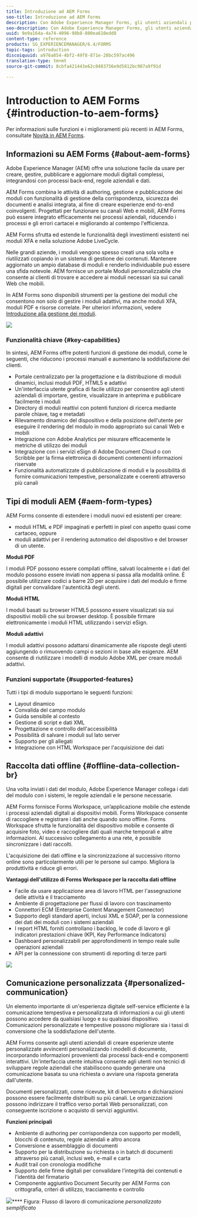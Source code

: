 ```yaml
---
title: Introduzione ad AEM Forms
seo-title: Introduzione ad AEM Forms
description: Con Adobe Experience Manager Forms, gli utenti aziendali possono integrare moduli coinvolgenti, reattivi e adattivi nei siti Web e mobili, semplificando il processo di iscrizione digitale e aumentando i tassi di conversione dei clienti.
seo-description: Con Adobe Experience Manager Forms, gli utenti aziendali possono integrare moduli coinvolgenti, reattivi e adattivi nei siti Web e mobili, semplificando il processo di iscrizione digitale e aumentando i tassi di conversione dei clienti.
uuid: 9e9a164a-4a74-4096-98b8-800ea610edd8
content-type: reference
products: SG_EXPERIENCEMANAGER/6.4/FORMS
topic-tags: introduction
discoiquuid: a976a854-4bf2-49f8-871e-28bc597ac496
translation-type: tm+mt
source-git-commit: 8cbfa421443e62c0483756e9d5812bc987a9f91d

---
```



# Introduction to AEM Forms {#introduction-to-aem-forms}

Per informazioni sulle funzioni e i miglioramenti più recenti in AEM Forms, consultate [Novità in AEM Forms](/help/forms/using/whats-new.md).

## Informazioni su AEM Forms {#about-aem-forms}

Adobe Experience Manager (AEM) offre una soluzione facile da usare per creare, gestire, pubblicare e aggiornare moduli digitali complessi, integrandosi con processi back-end, regole aziendali e dati.

AEM Forms combina le attività di authoring, gestione e pubblicazione dei moduli con funzionalità di gestione della corrispondenza, sicurezza dei documenti e analisi integrata, al fine di creare esperienze end-to-end coinvolgenti. Progettati per funzionare su canali Web e mobili, AEM Forms può essere integrato efficacemente nei processi aziendali, riducendo i processi e gli errori cartacei e migliorando al contempo l&#39;efficienza.

AEM Forms sfrutta ed estende le funzionalità degli investimenti esistenti nei moduli XFA e nella soluzione Adobe LiveCycle.

Nelle grandi aziende, i moduli vengono spesso creati una sola volta e riutilizzati copiando in un sistema di gestione dei contenuti. Mantenere aggiornato un ampio database di moduli e renderlo individuabile può essere una sfida notevole. AEM fornisce un portale Moduli personalizzabile che consente ai clienti di trovare e accedere ai moduli necessari sia sui canali Web che mobili.

In AEM Forms sono disponibili strumenti per la gestione dei moduli che consentono non solo di gestire i moduli adattivi, ma anche moduli XFA, moduli PDF e risorse correlate. Per ulteriori informazioni, vedere [Introduzione alla gestione dei moduli](/help/forms/using/introduction-managing-forms.md).

![](do-not-localize/4th-draft.gif)

### Funzionalità chiave {#key-capabilities}

In sintesi, AEM Forms offre potenti funzioni di gestione dei moduli, come le seguenti, che riducono i processi manuali e aumentano la soddisfazione dei clienti.

* Portale centralizzato per la progettazione e la distribuzione di moduli dinamici, inclusi moduli PDF, HTML5 e adattivi
* Un&#39;interfaccia utente grafica di facile utilizzo per consentire agli utenti aziendali di importare, gestire, visualizzare in anteprima e pubblicare facilmente i moduli
* Directory di moduli reattivi con potenti funzioni di ricerca mediante parole chiave, tag e metadati
* Rilevamento dinamico del dispositivo e della posizione dell&#39;utente per eseguire il rendering del modulo in modo appropriato sui canali Web e mobili
* Integrazione con Adobe Analytics per misurare efficacemente le metriche di utilizzo dei moduli
* Integrazione con i servizi eSign di Adobe Document Cloud o con Scribble per la firma elettronica di documenti contenenti informazioni riservate
* Funzionalità automatizzate di pubblicazione di moduli e la possibilità di fornire comunicazioni tempestive, personalizzate e coerenti attraverso più canali

## Tipi di moduli AEM {#aem-form-types}

AEM Forms consente di estendere i moduli nuovi ed esistenti per creare:

* moduli HTML e PDF impaginati e perfetti in pixel con aspetto quasi come cartaceo, oppure
* moduli adattivi per il rendering automatico del dispositivo e del browser di un utente.

**Moduli PDF**

I moduli PDF possono essere compilati offline, salvati localmente e i dati del modulo possono essere inviati non appena si passa alla modalità online. È possibile utilizzare codici a barre 2D per acquisire i dati del modulo e firme digitali per convalidare l&#39;autenticità degli utenti.

**Moduli HTML**

I moduli basati su browser HTML5 possono essere visualizzati sia sui dispositivi mobili che sui browser desktop. È possibile firmare elettronicamente i moduli HTML utilizzando i servizi eSign.

**Moduli adattivi**

I moduli adattivi possono adattarsi dinamicamente alle risposte degli utenti aggiungendo o rimuovendo campi o sezioni in base alle esigenze. AEM consente di riutilizzare i modelli di modulo Adobe XML per creare moduli adattivi.

### Funzioni supportate {#supported-features}

Tutti i tipi di modulo supportano le seguenti funzioni:

* Layout dinamico
* Convalida del campo modulo
* Guida sensibile al contesto
* Gestione di script e dati XML
* Progettazione e controllo dell&#39;accessibilità
* Possibilità di salvare i moduli sul lato server
* Supporto per gli allegati
* Integrazione con HTML Workspace per l&#39;acquisizione dei dati

## Raccolta dati offline {#offline-data-collection-br}

Una volta inviati i dati del modulo, Adobe Experience Manager collega i dati del modulo con i sistemi, le regole aziendali e le persone necessarie.

AEM Forms fornisce Forms Workspace, un’applicazione mobile che estende i processi aziendali digitali ai dispositivi mobili. Forms Workspace consente di raccogliere e registrare i dati anche quando sono offline. Forms Workspace sfrutta le funzionalità del dispositivo mobile e consente di acquisire foto, video e raccogliere dati quali marche temporali e altre informazioni. Al successivo collegamento a una rete, è possibile sincronizzare i dati raccolti.

L&#39;acquisizione dei dati offline e la sincronizzazione al successivo ritorno online sono particolarmente utili per le persone sul campo. Migliora la produttività e riduce gli errori.

**Vantaggi dell&#39;utilizzo di Forms Workspace per la raccolta dati offline**

* Facile da usare applicazione area di lavoro HTML per l&#39;assegnazione delle attività e il tracciamento
* Ambiente di progettazione per flussi di lavoro con trascinamento
* Connettori ECM (Enterprise Content Management Connector)
* Supporto degli standard aperti, inclusi XML e SOAP, per la connessione dei dati dei moduli con i sistemi aziendali
* I report HTML forniti controllano i backlog, le code di lavoro e gli indicatori prestazioni chiave (KPI, Key Performance Indicators)
* Dashboard personalizzabili per approfondimenti in tempo reale sulle operazioni aziendali
* API per la connessione con strumenti di reporting di terze parti

![](do-not-localize/3rd-draft.gif)

## Comunicazione personalizzata {#personalized-communication}

Un elemento importante di un&#39;esperienza digitale self-service efficiente è la comunicazione tempestiva e personalizzata di informazioni a cui gli utenti possono accedere da qualsiasi luogo e su qualsiasi dispositivo. Comunicazioni personalizzate e tempestive possono migliorare sia i tassi di conversione che la soddisfazione dell&#39;utente.

AEM Forms consente agli utenti aziendali di creare esperienze utente personalizzate avvincenti personalizzando i modelli di documento, incorporando informazioni provenienti dai processi back-end e componenti interattivi. Un&#39;interfaccia utente intuitiva consente agli utenti non tecnici di sviluppare regole aziendali che stabiliscono quando generare una comunicazione basata su una richiesta o avviare una risposta generata dall&#39;utente.

Documenti personalizzati, come ricevute, kit di benvenuto e dichiarazioni possono essere facilmente distribuiti su più canali. Le organizzazioni possono indirizzare il traffico verso portali Web personalizzati, con conseguente iscrizione o acquisto di servizi aggiuntivi.

**Funzioni principali**

* Ambiente di authoring per corrispondenza con supporto per modelli, blocchi di contenuto, regole aziendali e altro ancora
* Conversione e assemblaggio di documenti
* Supporto per la distribuzione su richiesta o in batch di documenti attraverso più canali, inclusi web, e-mail e carta
* Audit trail con cronologia modifiche
* Supporto delle firme digitali per convalidare l&#39;integrità dei contenuti e l&#39;identità del firmatario
* Componente aggiuntivo Document Security per AEM Forms con crittografia, criteri di utilizzo, tracciamento e controllo

![](do-not-localize/layout-02.png)**** Figura: Flusso di lavoro di comunicazione *personalizzato semplificato*

